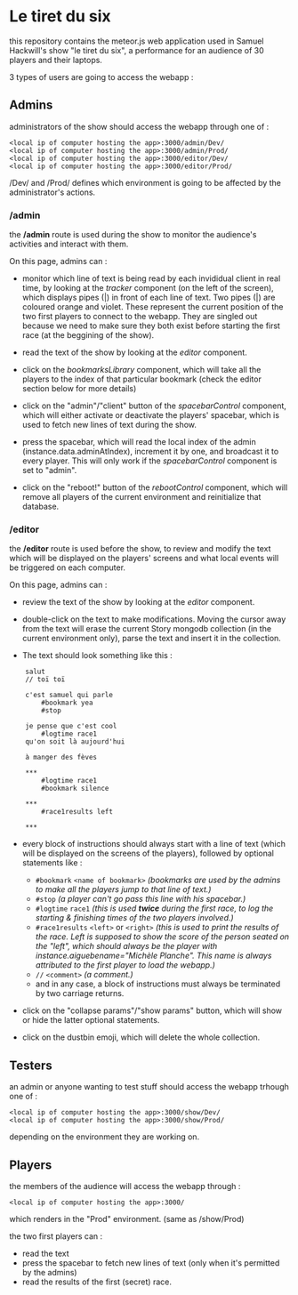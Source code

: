 # Le tiret du six

this repository contains the meteor.js web application used in Samuel Hackwill's show "le tiret du six", a performance for an audience of 30 players and their laptops.

3 types of users are going to access the webapp :

## Admins

administrators of the show should access the webapp through one of :

    <local ip of computer hosting the app>:3000/admin/Dev/
    <local ip of computer hosting the app>:3000/admin/Prod/
    <local ip of computer hosting the app>:3000/editor/Dev/
    <local ip of computer hosting the app>:3000/editor/Prod/

/Dev/ and /Prod/ defines which environment is going to be affected by the administrator's actions.

### /admin
the **/admin** route is used during the show to monitor the audience's activities and interact with them.

On this page, admins can :
- monitor which line of text is being read by each invididual client in real time, by looking at the *tracker* component (on the left of the screen), which displays pipes (|) in front of each line of text. Two pipes (|) are coloured orange and violet. These represent the current position of the two first players to connect to the webapp. They are singled out because we need to make sure they both exist before starting the first race (at the beggining of the show).

- read the text of the show by looking at the *editor* component.

- click on the *bookmarksLibrary* component, which will take all the players to the index of that particular bookmark (check the editor section below for more details)

- click on the "admin"/"client" button of the *spacebarControl* component, which will either activate or deactivate the players' spacebar, which is used to fetch new lines of text during the show.
- press the spacebar, which will read the local index of the admin (instance.data.adminAtIndex), increment it by one, and broadcast it to every player. This will only work if the *spacebarControl* component is set to "admin".

- click on the "reboot!" button of the *rebootControl* component, which will remove all players of the current environment and reinitialize that database.

### /editor
the **/editor** route is used before the show, to review and modify the text which will be displayed on the players' screens and what local events will be triggered on each computer.

On this page, admins can :
- review the text of the show by looking at the *editor* component.

- double-click on the text to make modifications. Moving the cursor away from the text will erase the current Story mongodb collection (in the current environment only), parse the text and insert it in the collection. 

- The text should look something like this :

```
    salut 
    // toï toï

    c'est samuel qui parle
        #bookmark yea
        #stop

    je pense que c'est cool
        #logtime race1 
    qu'on soit là aujourd'hui

    à manger des fèves

    ***
        #logtime race1 
        #bookmark silence

    ***
        #race1results left

    ***
```

- every block of instructions should always start with a line of text (which will be displayed on the screens of the players), followed by optional statements like :
  - ```#bookmark``` ```<name of bookmark>``` *(bookmarks are used by the admins to make all the players jump to that line of text.)*
  - ```#stop``` *(a player can't go pass this line with his spacebar.)*
  - ```#logtime``` ```race1``` *(this is used **twice** during the first race, to log the starting & finishing times of the two players involved.)*
  - ```#race1results``` ```<left>``` or ```<right>``` *(this is used to print the results of the race. Left is supposed to show the score of the person seated on the "left", which should always be the player with instance.aiguebename="Michèle Planche". This name is always attributed to the first player to load the webapp.)* 
  - ```//``` ```<comment>``` *(a comment.)*
  - and in any case, a block of instructions must always be terminated by two carriage returns.

- click on the "collapse params"/"show params" button, which will show or hide the latter optional statements.

- click on the dustbin emoji, which will delete the whole collection.


## Testers

an admin or anyone wanting to test stuff should access the webapp trhough one of :

    <local ip of computer hosting the app>:3000/show/Dev/
    <local ip of computer hosting the app>:3000/show/Prod/

depending on the environment they are working on.


## Players

the members of the audience will access the webapp through :

    <local ip of computer hosting the app>:3000/

which renders in the "Prod" environment. (same as /show/Prod)

the two first players can :
- read the text
- press the spacebar to fetch new lines of text (only when it's permitted by the admins)
- read the results of the first (secret) race.

